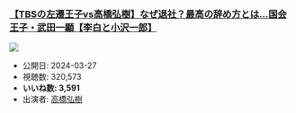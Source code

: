 ### [【TBSの左遷王子vs高橋弘樹】なぜ退社？最高の辞め方とは…国会王子・武田一顯【李白と小沢一郎】](https://www.youtube.com/watch?v=ZhMbqoCy-dw)
[![](https://img.youtube.com/vi/ZhMbqoCy-dw/sddefault.jpg)](https://www.youtube.com/watch?v=ZhMbqoCy-dw)
-   公開日: 2024-03-27
-   視聴数: 320,573
-   **いいね数: 3,591**
-   出演者: [高橋弘樹](/rehacq_fan/people/高橋弘樹 "wikilink")
